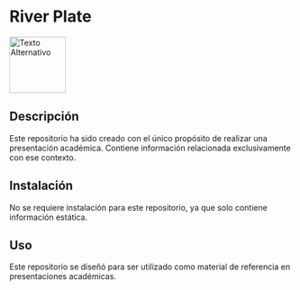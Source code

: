 # River Plate

<img src="(https://cariverplate.uy/wp-content/uploads/2019/02/River_Plate_2.png)" alt="Texto Alternativo" width="100"/>

## Descripción

Este repositorio ha sido creado con el único propósito de realizar una presentación académica. Contiene información relacionada exclusivamente con ese contexto.

## Instalación

No se requiere instalación para este repositorio, ya que solo contiene información estática.

## Uso

Este repositorio se diseñó para ser utilizado como material de referencia en presentaciones académicas.


